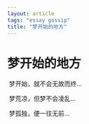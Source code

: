 ```yaml
---
layout: article
tags: "essay gossip"
title: "梦开始的地方"
---
```


# 梦开始的地方

​	梦开始，就不会无故而终...

​	梦荒凉，但梦不会凌乱...

​	梦孤独，便一往无前...
